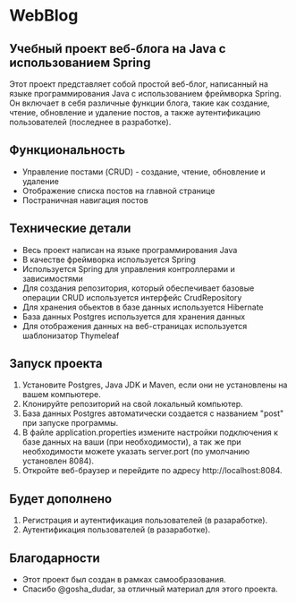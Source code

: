 # WebBlog

## Учебный проект веб-блога на Java с использованием Spring

Этот проект представляет собой простой веб-блог, написанный на языке программирования Java с использованием фреймворка Spring. Он включает в себя различные функции блога, такие как создание, чтение, обновление и удаление постов, а также аутентификацию пользователей (последнее в разработке).

## Функциональность

- Управление постами (CRUD) - создание, чтение, обновление и удаление
- Отображение списка постов на главной странице
- Постраничная навигация постов

## Технические детали

- Весь проект написан на языке программирования Java
- В качестве фреймворка используется Spring
- Используется Spring для управления контроллерами и зависимостями
- Для создания репозитория, который обеспечивает базовые операции CRUD используется интерфейс CrudRepository
- Для хранения обьектов в базе данных используется Hibernate
- База данных Postgres используется для хранения данных
- Для отображения данных на веб-страницах используется шаблонизатор Thymeleaf

## Запуск проекта

1. Установите Postgres, Java JDK и Maven, если они не установлены на вашем компьютере.
2. Клонируйте репозиторий на свой локальный компьютер.
3. База данных Postgres автоматически создается с названием "post" при запуске программы.
4. В файле application.properties измените настройки подключения к базе данных на ваши (при необходимости), а так же при необходимости можете указать server.port (по умолчанию установлен 8084).
5. Откройте веб-браузер и перейдите по адресу http://localhost:8084.

## Будет дополнено

1. Регистрация и аутентификация пользователей (в разаработке).
2. Аутентификация пользователей (в разаработке).

## Благодарности

- Этот проект был создан в рамках самообразования.
- Спасибо @gosha_dudar, за отличный материал для этого проекта.

